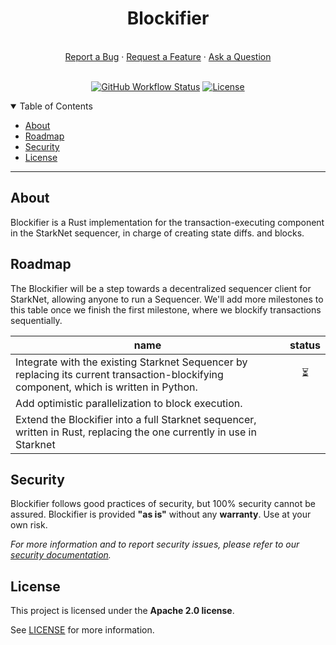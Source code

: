 <div align="center">
  <h1>Blockifier</h1>
  <br />
  <a href="https://github.com/starkware-libs/blockifier-old/issues/new?assignees=&labels=bug&template=01_BUG_REPORT.md&title=bug%3A+">Report a Bug</a>
  ·
  <a href="https://github.com/starkware-libs/blockifier-old/issues/new?assignees=&labels=enhancement&template=02_FEATURE_REQUEST.md&title=feat%3A+">Request a Feature</a>
  ·
  <a href="https://github.com/starkware-libs/blockifier-old/discussions/new?category=q-a">Ask a Question</a>
</div>

<div align="center">
<br />

[![GitHub Workflow Status](https://github.com/starkware-libs/blockifier-old/actions/workflows/post-merge.yml/badge.svg)](https://github.com/starkware-libs/blockifier-old/actions/workflows/post-merge.yml)
[![License](https://img.shields.io/github/license/starkware-libs/blockifier-old.svg?style=flat-square)](LICENSE)

</div>

<details open="open">
<summary>Table of Contents</summary>

- [About](#about)
- [Roadmap](#roadmap)
- [Security](#security)
- [License](#license)

</details>

---

## About

Blockifier is a Rust implementation for the transaction-executing component in the StarkNet sequencer, in charge of creating state diffs. and blocks.

## Roadmap
The Blockifier will be a step towards a decentralized sequencer client for StarkNet, allowing anyone to run a Sequencer.
We'll add more milestones to this table once we finish the first milestone, where we blockify transactions sequentially.

| name                   | status |
|------------------------|:--------:|
| Integrate with the existing Starknet Sequencer by replacing its current transaction-blockifying component, which is written in Python.            | ⏳ |
| Add optimistic parallelization to block execution.                                                                                                |    |
| Extend the Blockifier into a full Starknet sequencer, written in Rust, replacing the one currently in use in Starknet                             |    |

## Security

Blockifier follows good practices of security, but 100% security cannot be assured.
Blockifier is provided **"as is"** without any **warranty**. Use at your own risk.

_For more information and to report security issues, please refer to our [security documentation](docs/SECURITY.md)._

## License

This project is licensed under the **Apache 2.0 license**.

See [LICENSE](LICENSE) for more information.

